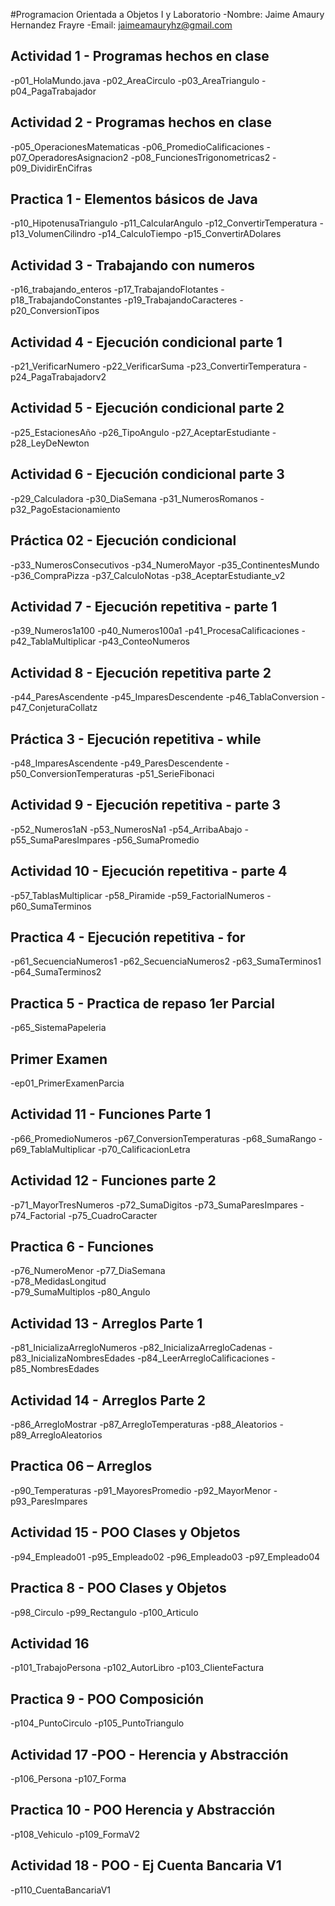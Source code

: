 #Programacion Orientada a Objetos I y Laboratorio
-Nombre: Jaime Amaury Hernandez Frayre
-Email: jaimeamauryhz@gmail.com

## Actividad 1 - Programas hechos en clase
-p01_HolaMundo.java
-p02_AreaCirculo 
-p03_AreaTriangulo
-p04_PagaTrabajador

## Actividad 2 - Programas hechos en clase
-p05_OperacionesMatematicas
-p06_PromedioCalificaciones
-p07_OperadoresAsignacion2
-p08_FuncionesTrigonometricas2
-p09_DividirEnCifras

## Practica 1 - Elementos básicos de Java
-p10_HipotenusaTriangulo
-p11_CalcularAngulo
-p12_ConvertirTemperatura
-p13_VolumenCilindro
-p14_CalculoTiempo
-p15_ConvertirADolares

## Actividad 3 - Trabajando con numeros
-p16_trabajando_enteros
-p17_TrabajandoFlotantes
-p18_TrabajandoConstantes
-p19_TrabajandoCaracteres
-p20_ConversionTipos

## Actividad 4  - Ejecución condicional parte 1
-p21_VerificarNumero
-p22_VerificarSuma
-p23_ConvertirTemperatura
-p24_PagaTrabajadorv2

## Actividad 5 - Ejecución condicional parte 2
-p25_EstacionesAño
-p26_TipoAngulo
-p27_AceptarEstudiante
-p28_LeyDeNewton

## Actividad 6 - Ejecución condicional parte 3
-p29_Calculadora
-p30_DiaSemana
-p31_NumerosRomanos
-p32_PagoEstacionamiento

## Práctica 02 - Ejecución condicional
-p33_NumerosConsecutivos
-p34_NumeroMayor
-p35_ContinentesMundo
-p36_CompraPizza
-p37_CalculoNotas
-p38_AceptarEstudiante_v2

## Actividad 7 - Ejecución repetitiva - parte 1
-p39_Numeros1a100
-p40_Numeros100a1
-p41_ProcesaCalificaciones
-p42_TablaMultiplicar
-p43_ConteoNumeros


## Actividad 8 - Ejecución repetitiva parte 2
-p44_ParesAscendente
-p45_ImparesDescendente
-p46_TablaConversion
-p47_ConjeturaCollatz

## Práctica 3 - Ejecución repetitiva - while
-p48_ImparesAscendente
-p49_ParesDescendente
-p50_ConversionTemperaturas
-p51_SerieFibonaci

## Actividad 9 - Ejecución repetitiva - parte 3
-p52_Numeros1aN
-p53_NumerosNa1
-p54_ArribaAbajo
-p55_SumaParesImpares
-p56_SumaPromedio

## Actividad 10 - Ejecución repetitiva - parte 4
-p57_TablasMultiplicar
-p58_Piramide
-p59_FactorialNumeros
-p60_SumaTerminos

## Practica 4 - Ejecución repetitiva - for
-p61_SecuenciaNumeros1
-p62_SecuenciaNumeros2
-p63_SumaTerminos1
-p64_SumaTerminos2

## Practica 5 - Practica de repaso 1er Parcial
-p65_SistemaPapeleria

## Primer Examen 
-ep01_PrimerExamenParcia

## Actividad 11 - Funciones Parte 1
-p66_PromedioNumeros
-p67_ConversionTemperaturas
-p68_SumaRango
-p69_TablaMultiplicar
-p70_CalificacionLetra

## Actividad 12 - Funciones parte 2
-p71_MayorTresNumeros
-p72_SumaDigitos
-p73_SumaParesImpares
-p74_Factorial
-p75_CuadroCaracter 

## Practica 6 - Funciones
-p76_NumeroMenor
-p77_DiaSemana  
-p78_MedidasLongitud  
-p79_SumaMultiplos
-p80_Angulo

## Actividad 13 - Arreglos Parte 1
-p81_InicializaArregloNumeros
-p82_InicializaArregloCadenas
-p83_InicializaNombresEdades
-p84_LeerArregloCalificaciones
-p85_NombresEdades

## Actividad 14 - Arreglos Parte 2
-p86_ArregloMostrar
-p87_ArregloTemperaturas
-p88_Aleatorios
-p89_ArregloAleatorios

## Practica 06 – Arreglos
-p90_Temperaturas
-p91_MayoresPromedio
-p92_MayorMenor
-p93_ParesImpares

## Actividad 15 - POO Clases y Objetos
-p94_Empleado01
-p95_Empleado02
-p96_Empleado03
-p97_Empleado04

## Practica 8 - POO Clases y Objetos
-p98_Circulo
-p99_Rectangulo
-p100_Articulo

## Actividad 16
-p101_TrabajoPersona
-p102_AutorLibro
-p103_ClienteFactura

## Practica 9 - POO Composición
-p104_PuntoCirculo
-p105_PuntoTriangulo

## Actividad 17 -POO - Herencia y Abstracción
-p106_Persona
-p107_Forma

## Practica 10 - POO Herencia y Abstracción
-p108_Vehiculo
-p109_FormaV2

## Actividad 18 - POO - Ej Cuenta Bancaria V1
-p110_CuentaBancariaV1 